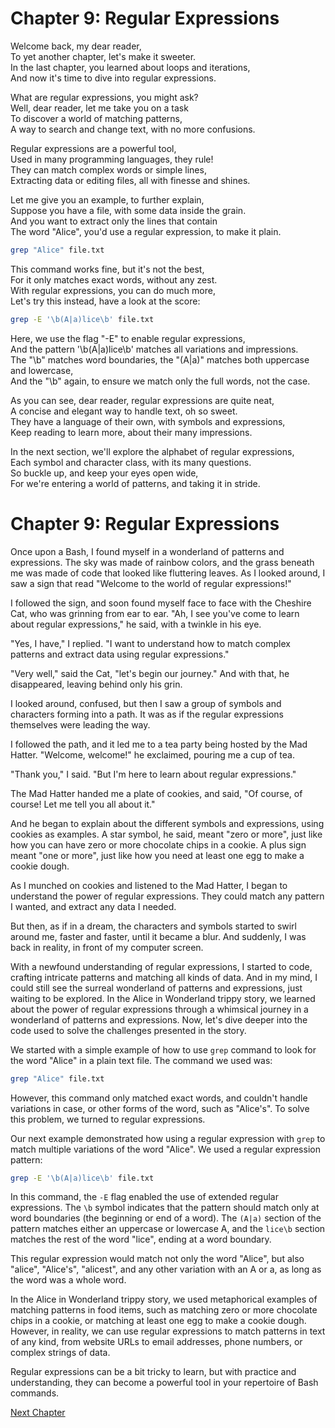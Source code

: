 # Chapter 9: Regular Expressions

Welcome back, my dear reader,  
To yet another chapter, let's make it sweeter.  
In the last chapter, you learned about loops and iterations,  
And now it's time to dive into regular expressions.

What are regular expressions, you might ask?  
Well, dear reader, let me take you on a task  
To discover a world of matching patterns,  
A way to search and change text, with no more confusions.

Regular expressions are a powerful tool,  
Used in many programming languages, they rule!  
They can match complex words or simple lines,  
Extracting data or editing files, all with finesse and shines.

Let me give you an example, to further explain,  
Suppose you have a file, with some data inside the grain.  
And you want to extract only the lines that contain  
The word "Alice", you'd use a regular expression, to make it plain.

```bash
grep "Alice" file.txt
```
This command works fine, but it's not the best,  
For it only matches exact words, without any zest.  
With regular expressions, you can do much more,  
Let's try this instead, have a look at the score:

```bash
grep -E '\b(A|a)lice\b' file.txt
```
Here, we use the flag "-E" to enable regular expressions,  
And the pattern '\b(A|a)lice\b' matches all variations and impressions.  
The "\b" matches word boundaries, the "(A|a)" matches both uppercase and lowercase,  
And the "\b" again, to ensure we match only the full words, not the case.

As you can see, dear reader, regular expressions are quite neat,  
A concise and elegant way to handle text, oh so sweet.  
They have a language of their own, with symbols and expressions,  
Keep reading to learn more, about their many impressions.

In the next section, we'll explore the alphabet of regular expressions,  
Each symbol and character class, with its many questions.  
So buckle up, and keep your eyes open wide,  
For we're entering a world of patterns, and taking it in stride.
# Chapter 9: Regular Expressions

Once upon a Bash, I found myself in a wonderland of patterns and expressions. The sky was made of rainbow colors, and the grass beneath me was made of code that looked like fluttering leaves. As I looked around, I saw a sign that read "Welcome to the world of regular expressions!"

I followed the sign, and soon found myself face to face with the Cheshire Cat, who was grinning from ear to ear. "Ah, I see you've come to learn about regular expressions," he said, with a twinkle in his eye.

"Yes, I have," I replied. "I want to understand how to match complex patterns and extract data using regular expressions."

"Very well," said the Cat, "let's begin our journey." And with that, he disappeared, leaving behind only his grin.

I looked around, confused, but then I saw a group of symbols and characters forming into a path. It was as if the regular expressions themselves were leading the way.

I followed the path, and it led me to a tea party being hosted by the Mad Hatter. "Welcome, welcome!" he exclaimed, pouring me a cup of tea.

"Thank you," I said. "But I'm here to learn about regular expressions."

The Mad Hatter handed me a plate of cookies, and said, "Of course, of course! Let me tell you all about it."

And he began to explain about the different symbols and expressions, using cookies as examples. A star symbol, he said, meant "zero or more", just like how you can have zero or more chocolate chips in a cookie. A plus sign meant "one or more", just like how you need at least one egg to make a cookie dough.

As I munched on cookies and listened to the Mad Hatter, I began to understand the power of regular expressions. They could match any pattern I wanted, and extract any data I needed.

But then, as if in a dream, the characters and symbols started to swirl around me, faster and faster, until it became a blur. And suddenly, I was back in reality, in front of my computer screen.

With a newfound understanding of regular expressions, I started to code, crafting intricate patterns and matching all kinds of data. And in my mind, I could still see the surreal wonderland of patterns and expressions, just waiting to be explored.
In the Alice in Wonderland trippy story, we learned about the power of regular expressions through a whimsical journey in a wonderland of patterns and expressions. Now, let's dive deeper into the code used to solve the challenges presented in the story.

We started with a simple example of how to use `grep` command to look for the word "Alice" in a plain text file. The command we used was:

```bash
grep "Alice" file.txt
```

However, this command only matched exact words, and couldn't handle variations in case, or other forms of the word, such as "Alice's". To solve this problem, we turned to regular expressions.

Our next example demonstrated how using a regular expression with `grep` to match multiple variations of the word "Alice". We used a regular expression pattern:

```bash
grep -E '\b(A|a)lice\b' file.txt
```

In this command, the `-E` flag enabled the use of extended regular expressions. The `\b` symbol indicates that the pattern should match only at word boundaries (the beginning or end of a word). The `(A|a)` section of the pattern matches either an uppercase or lowercase A, and the `lice\b` section matches the rest of the word "lice", ending at a word boundary.

This regular expression would match not only the word "Alice", but also "alice", "Alice's", "alicest", and any other variation with an A or a, as long as the word was a whole word.

In the Alice in Wonderland trippy story, we used metaphorical examples of matching patterns in food items, such as matching zero or more chocolate chips in a cookie, or matching at least one egg to make a cookie dough. However, in reality, we can use regular expressions to match patterns in text of any kind, from website URLs to email addresses, phone numbers, or complex strings of data.

Regular expressions can be a bit tricky to learn, but with practice and understanding, they can become a powerful tool in your repertoire of Bash commands.


[Next Chapter](10_Chapter10.md)